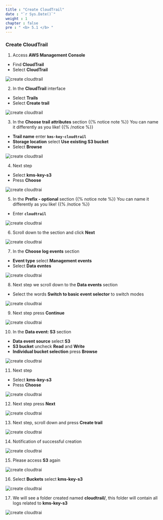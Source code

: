 ```yaml
---
title : "Create CloudTrail"
date : "`r Sys.Date()`"
weight : 1
chapter : false
pre : " <b> 5.1 </b> "
---
```


### Create CloudTrail

1. Access **AWS Management Console**

 - Find **CloudTrail**
 - Select **CloudTrail**

![create cloudtrail](/aws-fcj-workshop02/images/5.create-cloudtrail/5.1create-cloudtrail/0001.png?width=90pc)

2. In the **CloudTrail** interface

 - Select **Trails**
 - Select **Create trail**

![create cloudtrail](/aws-fcj-workshop02/images/5.create-cloudtrail/5.1create-cloudtrail/0002.png?width=90pc)

3. In the **Choose trail attributes** section
{{% notice note %}}
You can name it differently as you like!
{{% /notice %}}
 - **Trail name** enter **```kms-key-cloudtrail```**
 - **Storage location** select **Use existing S3 bucket**
 - Select **Browse**

![create cloudtrail](/aws-fcj-workshop02/images/5.create-cloudtrail/5.1create-cloudtrail/0003.png?width=90pc)


4. Next step

 - Select **kms-key-s3**
 - Press **Choose**

![create cloudtrai](/aws-fcj-workshop02/images/5.create-cloudtrail/5.1create-cloudtrail/0004.png?width=90pc)

5. In the **Prefix - optional** section
{{% notice note %}}
You can name it differently as you like!
{{% /notice %}}
 - Enter **```cloudtrail```**

![create cloudtrai](/aws-fcj-workshop02/images/5.create-cloudtrail/5.1create-cloudtrail/0005.png?width=90pc)

6. Scroll down to the section and click **Next**

![create cloudtrai](/aws-fcj-workshop02/images/5.create-cloudtrail/5.1create-cloudtrail/0006.png?width=90pc)

7. In the **Choose log events** section

 - **Event type** select **Management events**
 - Select **Data evntes**

![create cloudtrai](/aws-fcj-workshop02/images/5.create-cloudtrail/5.1create-cloudtrail/0007.png?width=90pc)

8. Next step we scroll down to the **Data events** section

 - Select the words **Switch to basic event selector** to switch modes

![create cloudtrai](/aws-fcj-workshop02/images/5.create-cloudtrail/5.1create-cloudtrail/0008.png?width=90pc)

9. Next step press **Continue**

![create cloudtrai](/aws-fcj-workshop02/images/5.create-cloudtrail/5.1create-cloudtrail/0009.png?width=90pc)

10. In the **Data event: S3** section

 - **Data event source** select **S3**
 - **S3 bucket** uncheck **Read** and **Write**
 - **Individual bucket selection** press **Browse**

![create cloudtrai](/aws-fcj-workshop02/images/5.create-cloudtrail/5.1create-cloudtrail/0010.png?width=90pc)


11. Next step

 - Select **kms-key-s3**
 - Press **Choose**

![create cloudtrai](/aws-fcj-workshop02/images/5.create-cloudtrail/5.1create-cloudtrail/0011.png?width=90pc)

12. Next step press **Next**

![create cloudtrai](/aws-fcj-workshop02/images/5.create-cloudtrail/5.1create-cloudtrail/0012.png?width=90pc)

13. Next step, scroll down and press **Create trail**

![create cloudtrai](/aws-fcj-workshop02/images/5.create-cloudtrail/5.1create-cloudtrail/0013.png?width=90pc)

14. Notification of successful creation

![create cloudtrai](/aws-fcj-workshop02/images/5.create-cloudtrail/5.1create-cloudtrail/0014.png?width=90pc)

15. Please access **S3** again

![create cloudtrai](/aws-fcj-workshop02/images/5.create-cloudtrail/5.1create-cloudtrail/0015.png?width=90pc)

16. Select **Buckets** select **kms-key-s3**

![create cloudtrai](/aws-fcj-workshop02/images/5.create-cloudtrail/5.1create-cloudtrail/0016.png?width=90pc)

17. We will see a folder created named **cloudtrail/**, this folder will contain all logs related to **kms-key-s3**

![create cloudtrai](/aws-fcj-workshop02/images/5.create-cloudtrail/5.1create-cloudtrail/0017.png?width=90pc)
